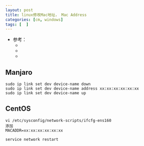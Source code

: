 ```yaml
---
layout: post
title: linux修改Mac地址， Mac Address
categories: [cm, windows]
tags: [  ]
---
```


* 参考： 
  * []()
  * []()
  * []()

## Manjaro

~~~
sudo ip link set dev device-name down
sudo ip link set dev device-name address xx:xx:xx:xx:xx:xx
sudo ip link set dev device-name up
~~~


## CentOS

~~~
vi /etc/sysconfig/network-scripts/ifcfg-ens160
添加
MACADDR=xx:xx:xx:xx:xx:xx

service network restart
~~~







